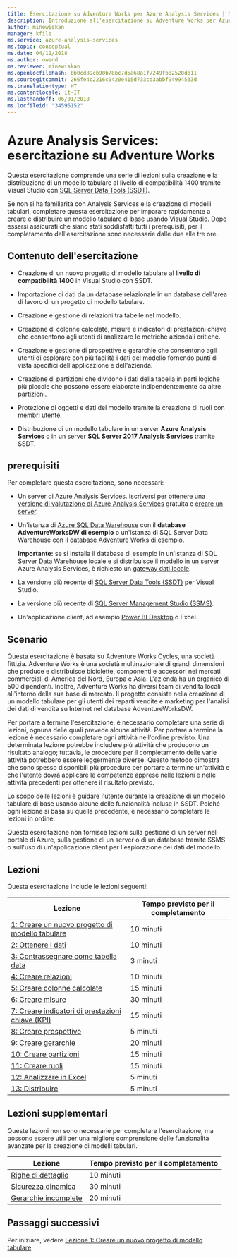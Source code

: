 ```yaml
---
title: Esercitazione su Adventure Works per Azure Analysis Services | Microsoft Docs
description: Introduzione all'esercitazione su Adventure Works per Azure Analysis Services
author: minewiskan
manager: kfile
ms.service: azure-analysis-services
ms.topic: conceptual
ms.date: 04/12/2018
ms.author: owend
ms.reviewer: minewiskan
ms.openlocfilehash: bb0cd89cb90b78bc7d5a68a1f7249fb82528db11
ms.sourcegitcommit: 266fe4c2216c0420e415d733cd3abbf94994533d
ms.translationtype: HT
ms.contentlocale: it-IT
ms.lasthandoff: 06/01/2018
ms.locfileid: "34596152"
---
```

# <a name="azure-analysis-services---adventure-works-tutorial"></a>Azure Analysis Services: esercitazione su Adventure Works

Questa esercitazione comprende una serie di lezioni sulla creazione e la distribuzione di un modello tabulare al livello di compatibilità 1400 tramite Visual Studio con [SQL Server Data Tools (SSDT)](https://docs.microsoft.com/sql/ssdt/download-sql-server-data-tools-ssdt).  

Se non si ha familiarità con Analysis Services e la creazione di modelli tabulari, completare questa esercitazione per imparare rapidamente a creare e distribuire un modello tabulare di base usando Visual Studio. Dopo essersi assicurati che siano stati soddisfatti tutti i prerequisiti, per il completamento dell'esercitazione sono necessarie dalle due alle tre ore.  
  
## <a name="what-you-learn"></a>Contenuto dell'esercitazione   
  
-   Creazione di un nuovo progetto di modello tabulare al **livello di compatibilità 1400** in Visual Studio con SSDT.
  
-   Importazione di dati da un database relazionale in un database dell'area di lavoro di un progetto di modello tabulare.  
  
-   Creazione e gestione di relazioni tra tabelle nel modello.  
  
-   Creazione di colonne calcolate, misure e indicatori di prestazioni chiave che consentono agli utenti di analizzare le metriche aziendali critiche.  
  
-   Creazione e gestione di prospettive e gerarchie che consentono agli utenti di esplorare con più facilità i dati del modello fornendo punti di vista specifici dell'applicazione e dell'azienda.  
  
-   Creazione di partizioni che dividono i dati della tabella in parti logiche più piccole che possono essere elaborate indipendentemente da altre partizioni.  
  
-   Protezione di oggetti e dati del modello tramite la creazione di ruoli con membri utente.  
  
-   Distribuzione di un modello tabulare in un server **Azure Analysis Services** o in un server **SQL Server 2017 Analysis Services** tramite SSDT.  
  
## <a name="prerequisites"></a>prerequisiti  
Per completare questa esercitazione, sono necessari:  
  
-   Un server di Azure Analysis Services. Iscriversi per ottenere una [versione di valutazione di Azure Analysis Services](https://azure.microsoft.com/services/analysis-services/) gratuita e [creare un server](../analysis-services-create-server.md). 

-   Un'istanza di [Azure SQL Data Warehouse](../../sql-data-warehouse/create-data-warehouse-portal.md) con il **database AdventureWorksDW di esempio** o un'istanza di SQL Server Data Warehouse con il [database Adventure Works di esempio](https://github.com/Microsoft/sql-server-samples/releases/tag/adventureworks).

    **Importante:** se si installa il database di esempio in un'istanza di SQL Server Data Warehouse locale e si distribuisce il modello in un server Azure Analysis Services, è richiesto un [gateway dati locale](../analysis-services-gateway.md).

-   La versione più recente di [SQL Server Data Tools (SSDT)](https://msdn.microsoft.com/library/mt204009.aspx) per Visual Studio.

-   La versione più recente di [SQL Server Management Studio (SSMS)](https://docs.microsoft.com/sql/ssms/download-sql-server-management-studio-ssms).    

-   Un'applicazione client, ad esempio [Power BI Desktop](https://powerbi.microsoft.com/desktop/) o Excel. 

## <a name="scenario"></a>Scenario  
Questa esercitazione è basata su Adventure Works Cycles, una società fittizia. Adventure Works è una società multinazionale di grandi dimensioni che produce e distribuisce biciclette, componenti e accessori nei mercati commerciali di America del Nord, Europa e Asia. L'azienda ha un organico di 500 dipendenti. Inoltre, Adventure Works ha diversi team di vendita locali all'interno della sua base di mercato. Il progetto consiste nella creazione di un modello tabulare per gli utenti dei reparti vendite e marketing per l'analisi dei dati di vendita su Internet nel database AdventureWorksDW.  
  
Per portare a termine l'esercitazione, è necessario completare una serie di lezioni, ognuna delle quali prevede alcune attività. Per portare a termine la lezione è necessario completare ogni attività nell'ordine previsto. Una determinata lezione potrebbe includere più attività che producono un risultato analogo; tuttavia, le procedure per il completamento delle varie attività potrebbero essere leggermente diverse. Questo metodo dimostra che sono spesso disponibili più procedure per portare a termine un'attività e che l'utente dovrà applicare le competenze apprese nelle lezioni e nelle attività precedenti per ottenere il risultato previsto.  
  
Lo scopo delle lezioni è guidare l'utente durante la creazione di un modello tabulare di base usando alcune delle funzionalità incluse in SSDT. Poiché ogni lezione si basa su quella precedente, è necessario completare le lezioni in ordine.
  
Questa esercitazione non fornisce lezioni sulla gestione di un server nel portale di Azure, sulla gestione di un server o di un database tramite SSMS o sull'uso di un'applicazione client per l'esplorazione dei dati del modello. 


## <a name="lessons"></a>Lezioni  
Questa esercitazione include le lezioni seguenti:  
  
|Lezione|Tempo previsto per il completamento|  
|----------|------------------------------|  
|[1: Creare un nuovo progetto di modello tabulare](../tutorials/aas-lesson-1-create-a-new-tabular-model-project.md)|10 minuti|  
|[2: Ottenere i dati](../tutorials/aas-lesson-2-get-data.md)|10 minuti|  
|[3: Contrassegnare come tabella data](../tutorials/aas-lesson-3-mark-as-date-table.md)|3 minuti|  
|[4: Creare relazioni](../tutorials/aas-lesson-4-create-relationships.md)|10 minuti|  
|[5: Creare colonne calcolate](../tutorials/aas-lesson-5-create-calculated-columns.md)|15 minuti|
|[6: Creare misure](../tutorials/aas-lesson-6-create-measures.md)|30 minuti|  
|[7: Creare indicatori di prestazioni chiave (KPI)](../tutorials/aas-lesson-7-create-key-performance-indicators.md)|15 minuti|  
|[8: Creare prospettive](../tutorials/aas-lesson-8-create-perspectives.md)|5 minuti|  
|[9: Creare gerarchie](../tutorials/aas-lesson-9-create-hierarchies.md)|20 minuti|  
|[10: Creare partizioni](../tutorials/aas-lesson-10-create-partitions.md)|15 minuti|  
|[11: Creare ruoli](../tutorials/aas-lesson-11-create-roles.md)|15 minuti|  
|[12: Analizzare in Excel](../tutorials/aas-lesson-12-analyze-in-excel.md)|5 minuti| 
|[13: Distribuire](../tutorials/aas-lesson-13-deploy.md)|5 minuti|  
  
## <a name="supplemental-lessons"></a>Lezioni supplementari  
Queste lezioni non sono necessarie per completare l'esercitazione, ma possono essere utili per una migliore comprensione delle funzionalità avanzate per la creazione di modelli tabulari.  
  
|Lezione|Tempo previsto per il completamento|  
|----------|------------------------------|  
|[Righe di dettaglio](../tutorials/aas-supplemental-lesson-detail-rows.md)|10 minuti|
|[Sicurezza dinamica](../tutorials/aas-supplemental-lesson-dynamic-security.md)|30 minuti|
|[Gerarchie incomplete](../tutorials/aas-supplemental-lesson-ragged-hierarchies.md)|20 minuti| 

  
## <a name="next-steps"></a>Passaggi successivi  
Per iniziare, vedere [Lezione 1: Creare un nuovo progetto di modello tabulare](../tutorials/aas-lesson-1-create-a-new-tabular-model-project.md).  
  
  
  

